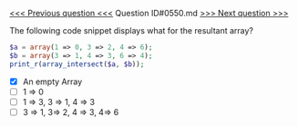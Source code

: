 [<<< Previous question <<<](0549.md)  Question ID#0550.md  [>>> Next question >>>](0551.md) 

The following code snippet displays what for the resultant array?

```php
$a = array(1 => 0, 3 => 2, 4 => 6);
$b = array(3 => 1, 4 => 3, 6 => 4);    
print_r(array_intersect($a, $b));
```

- [x] An empty Array
- [ ] 1 => 0
- [ ] 1 => 3, 3 => 1, 4 => 3
- [ ] 3 => 1, 3=> 2, 4 => 3, 4=> 6
